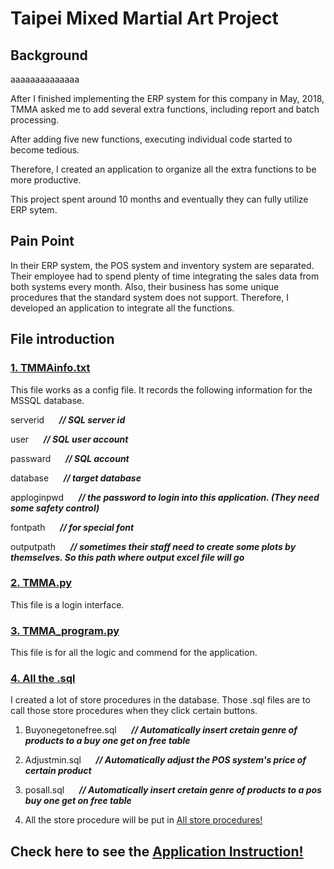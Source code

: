 # Taipei Mixed Martial Art Project

## Background
aaaaaaaaaaaaaa

After I finished implementing the ERP system for this company in May, 2018, TMMA asked me to add several extra functions, including report and batch processing. 

After adding five new functions, executing individual code started to become tedious. 

Therefore, I created an application to organize all the extra functions to be more productive.

This project spent around 10 months and eventually they can fully utilize ERP sytem.


## Pain Point

In their ERP system, the POS system and inventory system are separated. Their employee had to spend plenty of time integrating the sales data from both systems every month. Also, their business has some unique procedures that the standard system does not support. Therefore, I developed an application to integrate all the functions.

## File introduction
### [1. TMMAinfo.txt](https://github.com/red574890/TMMA-report-project/blob/main/TMMAinfo/TMMAinfo.txt)
This file works as a config file. It records the following information for the MSSQL database.

serverid      &nbsp;&nbsp;&nbsp;&nbsp;   __*// SQL server id*__

user           &nbsp;&nbsp;&nbsp;&nbsp;   __*// SQL user account*__

passward      &nbsp;&nbsp;&nbsp;&nbsp;    __*// SQL account*__

database      &nbsp;&nbsp;&nbsp;&nbsp;     __*// target database*__

apploginpwd    &nbsp;&nbsp;&nbsp;&nbsp;    __*// the password to login into this application. (They need some safety control)*__

fontpath      &nbsp;&nbsp;&nbsp;&nbsp;    __*// for special font*__

outputpath     &nbsp;&nbsp;&nbsp;&nbsp;   __*// sometimes their staff need to create some plots by themselves. So this path where output excel file will go*__

### [2. TMMA.py](https://github.com/red574890/TMMA-report-project/blob/main/login/TMMA.py)
This file is a login interface.


### [3. TMMA_program.py](https://github.com/red574890/TMMA-report-project/blob/main/main_code/TMMA_program.py)
This file is for all the logic and commend for the application.

### [4. All the .sql](https://github.com/red574890/TMMA-report-project/tree/main/SQLcode)
I created a lot of store procedures in the database. Those .sql files are to call those store procedures when they click certain buttons.
1. Buyonegetonefree.sql  &nbsp;&nbsp;&nbsp;&nbsp; __*// Automatically insert cretain genre of products to a buy one get on free table*__

2. Adjustmin.sql        &nbsp;&nbsp;&nbsp;&nbsp;   __*// Automatically adjust the POS system's price of certain product*__

3. posall.sql          &nbsp;&nbsp;&nbsp;&nbsp;  __*// Automatically insert cretain genre of products to a pos buy one get on free table*__

4. All the store procedure will be put in [All store procedures!](https://github.com/red574890/TMMA-report-project/tree/main/SQLcode/all%20store%20procedures)


## Check here to see the [Application Instruction!](https://github.com/red574890/TMMA-report-project/blob/main/interface_guide/interface_guide.md)

